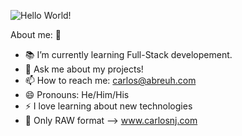
![Hello World!](https://user-images.githubusercontent.com/72584522/106992142-c6c2ed80-6745-11eb-873c-ad776d6bd5e2.jpg)

About me: 👻

- 📚 I’m currently learning Full-Stack developement.
- 💬 Ask me about my projects!
- 📫 How to reach me: carlos@abreuh.com
- 😄 Pronouns: He/Him/His
- ⚡ I love learning about new technologies
- 📸 Only RAW format --> www.carlosnj.com

